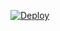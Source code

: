 [![Deploy](https://www.herokucdn.com/deploy/button.svg)](https://heroku.com/deploy?template=https://github.com/CyberXGithub/Userbot-Music-Telegram)
